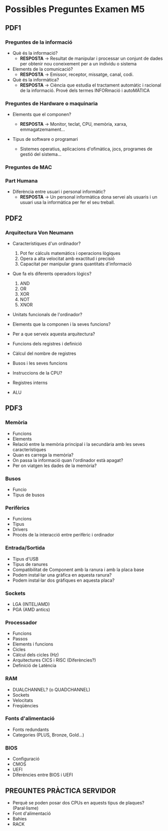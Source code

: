 # Possibles Preguntes Examen M5

## PDF1

### Preguntes de la informació
- Què és la informació?
  - **RESPOSTA** -> Resultat de manipular i processar un conjunt de dades per obtenir
nou coneixement per a un individu o sistema
- Elements de la comunicació?
  - **RESPOSTA** -> Emissor, receptor, missatge, canal, codi.
- Què és la informàtica?
  - **RESPOSTA** -> Ciència que estudia el tractament automàtic i racional de la informació. Prové dels termes INFORmació i autoMÀTICA

### Preguntes de Hardware o maquinaria
- Elements que el componen?
  - **RESPOSTA** -> Monitor, teclat, CPU, memòria, xarxa, emmagatzemament...
  
- Tipus de software o programari
  - Sistemes operatius, aplicacions d'ofimàtica, jocs, programes de gestió del  sistema...

### Preguntes de MAC


### Part Humana
- Diferència entre usuari i personal informàtic?
  - **RESPOSTA** -> Un personal informàtica dona servei als usuaris i un usuari usa la informàtica per fer el seu treball. 

## PDF2

### Arquitectura Von Neumann
- Característiques d'un ordinador?
  1. Pot fer càlculs matemàtics i operacions lògiques
  2. Opera a alta velocitat amb exactitud i precisió
  3. Capacitat per manipular grans quantitats d'informació
 
- Que fa els diferents operadors lògics?
  1. AND
  2. OR
  3. XOR
  4. NOT
  5. XNOR

- Unitats funcionals de l'ordinador?
- Elements que la componen i la seves funcions?
  
- Per a que serveix aquesta arquitectura?
- Funcions dels registres i definició
- Càlcul del nombre de registres
- Busos i les seves funcions
- Instruccions de la CPU?
- Registres interns
- ALU


## PDF3

### Memòria
- Funcions
- Elements
- Relació entre la memòria principal i la secundària amb les seves característiques
- Quan es carrega la memòria?
- On passa la informació quan l'ordinador està apagat?
- Per on viatgen les dades de la memòria?

### Busos
- Funcio
- Tipus de busos

### Perifèrics
- Funcions
- Tipus
- Drivers
- Procés de la interacció entre perifèric i ordinador

### Entrada/Sortida
- Tipus d'USB
- Tipus de ranures
- Compatibilitat de Component amb la ranura i amb la placa base
- Podem instal·lar una gràfica en aquesta ranura?
- Podem instal·lar dos gràfiques en aquesta placa?

### Sockets
- LGA (INTEL/AMD)
- PGA (AMD antics)

### Processador
- Funcions
- Passos
- Elements i funcions
- Cicles
- Càlcul dels cicles (Hz)
- Arquitectures CICS i RISC (Diferències?)
- Definició de Latència 

### RAM
- DUALCHANNEL? (o QUADCHANNEL)
- Sockets
- Velocitats
- Freqüències

### Fonts d'alimentació
- Fonts redundants
- Categories (PLUS, Bronze, Gold...)

### BIOS
- Configuració
- CMOS
- UEFI
- Diferències entre BIOS i UEFI

## PREGUNTES PRÀCTICA SERVIDOR
- Perquè se poden posar dos CPUs en aquests tipus de plaques? (Paral·lisme)
- Font d'alimentació
- Bahies
- RACK
